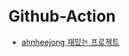# Github-Action

 - [ahnheejong 재밌는 프로젝트](https://ahnheejong.name/articles/receive-new-room-notification-mails-using-github-action/)
